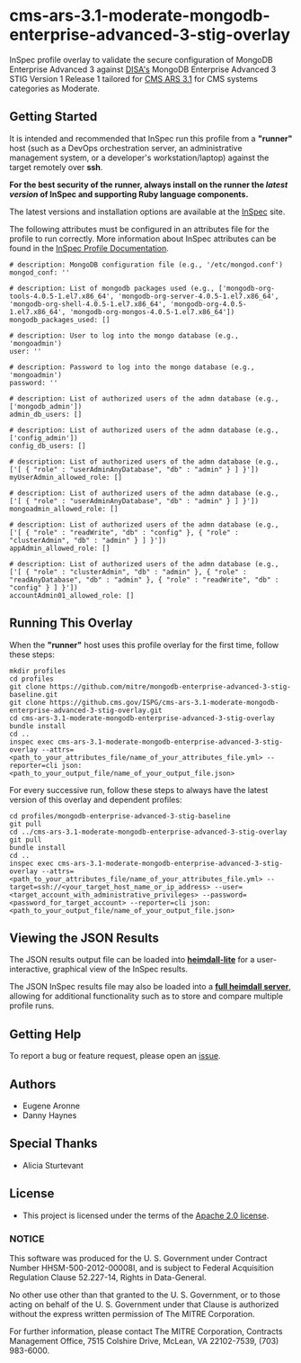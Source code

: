 # cms-ars-3.1-moderate-mongodb-enterprise-advanced-3-stig-overlay

InSpec profile overlay to validate the secure configuration of MongoDB Enterprise Advanced 3 against [DISA's](https://iase.disa.mil/stigs/Pages/index.aspx) MongoDB Enterprise Advanced 3 STIG Version 1 Release 1 tailored for [CMS ARS 3.1](https://www.cms.gov/Research-Statistics-Data-and-Systems/CMS-Information-Technology/InformationSecurity/Info-Security-Library-Items/ARS-31-Publication.html) for CMS systems categories as Moderate.

## Getting Started

It is intended and recommended that InSpec run this profile from a __"runner"__ host (such as a DevOps orchestration server, an administrative management system, or a developer's workstation/laptop) against the target remotely over __ssh__.

__For the best security of the runner, always install on the runner the _latest version_ of InSpec and supporting Ruby language components.__ 

The latest versions and installation options are available at the [InSpec](http://inspec.io/) site.

The following attributes must be configured in an attributes file for the profile to run correctly. More information about InSpec attributes can be found in the [InSpec Profile Documentation](https://www.inspec.io/docs/reference/profiles/).

```
# description: MongoDB configuration file (e.g., '/etc/mongod.conf')
mongod_conf: ''

# description: List of mongodb packages used (e.g., ['mongodb-org-tools-4.0.5-1.el7.x86_64', 'mongodb-org-server-4.0.5-1.el7.x86_64', 'mongodb-org-shell-4.0.5-1.el7.x86_64', 'mongodb-org-4.0.5-1.el7.x86_64', 'mongodb-org-mongos-4.0.5-1.el7.x86_64'])
mongodb_packages_used: []
  
# description: User to log into the mongo database (e.g., 'mongoadmin')
user: ''

# description: Password to log into the mongo database (e.g., 'mongoadmin')
password: ''

# description: List of authorized users of the admn database (e.g., ['mongodb_admin'])
admin_db_users: []

# description: List of authorized users of the admn database (e.g., ['config_admin'])
config_db_users: []

# description: List of authorized users of the admn database (e.g., ['[ { "role" : "userAdminAnyDatabase", "db" : "admin" } ] }'])
myUserAdmin_allowed_role: []

# description: List of authorized users of the admn database (e.g., ['[ { "role" : "userAdminAnyDatabase", "db" : "admin" } ] }'])
mongoadmin_allowed_role: []

# description: List of authorized users of the admn database (e.g., ['[ { "role" : "readWrite", "db" : "config" }, { "role" : "clusterAdmin", "db" : "admin" } ] }'])
appAdmin_allowed_role: []

# description: List of authorized users of the admn database (e.g., ['[ { "role" : "clusterAdmin", "db" : "admin" }, { "role" : "readAnyDatabase", "db" : "admin" }, { "role" : "readWrite", "db" : "config" } ] }'])
accountAdmin01_allowed_role: []
```

## Running This Overlay
When the __"runner"__ host uses this profile overlay for the first time, follow these steps: 

```
mkdir profiles
cd profiles
git clone https://github.com/mitre/mongodb-enterprise-advanced-3-stig-baseline.git
git clone https://github.cms.gov/ISPG/cms-ars-3.1-moderate-mongodb-enterprise-advanced-3-stig-overlay.git
cd cms-ars-3.1-moderate-mongodb-enterprise-advanced-3-stig-overlay
bundle install
cd ..
inspec exec cms-ars-3.1-moderate-mongodb-enterprise-advanced-3-stig-overlay --attrs=<path_to_your_attributes_file/name_of_your_attributes_file.yml> --reporter=cli json:<path_to_your_output_file/name_of_your_output_file.json>
```

For every successive run, follow these steps to always have the latest version of this overlay and dependent profiles:

```
cd profiles/mongodb-enterprise-advanced-3-stig-baseline
git pull
cd ../cms-ars-3.1-moderate-mongodb-enterprise-advanced-3-stig-overlay
git pull
bundle install
cd ..
inspec exec cms-ars-3.1-moderate-mongodb-enterprise-advanced-3-stig-overlay --attrs=<path_to_your_attributes_file/name_of_your_attributes_file.yml> --target=ssh://<your_target_host_name_or_ip_address> --user=<target_account_with_administrative_privileges> --password=<password_for_target_account> --reporter=cli json:<path_to_your_output_file/name_of_your_output_file.json>
```

## Viewing the JSON Results

The JSON results output file can be loaded into __[heimdall-lite](https://mitre.github.io/heimdall-lite/)__ for a user-interactive, graphical view of the InSpec results. 

The JSON InSpec results file may also be loaded into a __[full heimdall server](https://github.com/mitre/heimdall)__, allowing for additional functionality such as to store and compare multiple profile runs.

## Getting Help
To report a bug or feature request, please open an [issue](https://github.cms.gov/ISPG/cms-ars-3.1-moderate-mongodb-enterprise-advanced-3-stig-overlay/issues/new).

## Authors
* Eugene Aronne
* Danny Haynes

## Special Thanks
* Alicia Sturtevant

## License
* This project is licensed under the terms of the [Apache 2.0 license](https://www.apache.org/licenses/LICENSE-2.0).

### NOTICE  

This software was produced for the U. S. Government under Contract Number HHSM-500-2012-00008I, and is subject to Federal Acquisition Regulation Clause 52.227-14, Rights in Data-General.  

No other use other than that granted to the U. S. Government, or to those acting on behalf of the U. S. Government under that Clause is authorized without the express written permission of The MITRE Corporation.

For further information, please contact The MITRE Corporation, Contracts Management Office, 7515 Colshire Drive, McLean, VA  22102-7539, (703) 983-6000.
